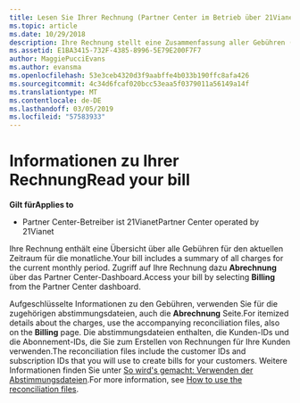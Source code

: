 ```yaml
---
title: Lesen Sie Ihrer Rechnung (Partner Center im Betrieb über 21Vianet)
ms.topic: article
ms.date: 10/29/2018
description: Ihre Rechnung stellt eine Zusammenfassung aller Gebühren (programm-, produkt- und kundenübergreifend) für den aktuellen Monatszeitraum dar. Zugriff auf Ihre Rechnung aus dem Dashboard im Partner Center-Portal.
ms.assetid: E1BA3415-732F-4385-8996-5E79E200F7F7
author: MaggiePucciEvans
ms.author: evansma
ms.openlocfilehash: 53e3ceb4320d3f9aabffe4b033b190ffc8afa426
ms.sourcegitcommit: 4c34d6fcaf020bcc53eaa5f0379011a56149a14f
ms.translationtype: MT
ms.contentlocale: de-DE
ms.lasthandoff: 03/05/2019
ms.locfileid: "57583933"
---
```

# <a name="read-your-bill"></a><span data-ttu-id="d0935-104">Informationen zu Ihrer Rechnung</span><span class="sxs-lookup"><span data-stu-id="d0935-104">Read your bill</span></span>

<span data-ttu-id="d0935-105">**Gilt für**</span><span class="sxs-lookup"><span data-stu-id="d0935-105">**Applies to**</span></span>

-   <span data-ttu-id="d0935-106">Partner Center-Betreiber ist 21Vianet</span><span class="sxs-lookup"><span data-stu-id="d0935-106">Partner Center operated by 21Vianet</span></span>


<span data-ttu-id="d0935-107">Ihre Rechnung enthält eine Übersicht über alle Gebühren für den aktuellen Zeitraum für die monatliche.</span><span class="sxs-lookup"><span data-stu-id="d0935-107">Your bill includes a summary of all charges for the current monthly period.</span></span> <span data-ttu-id="d0935-108">Zugriff auf Ihre Rechnung dazu **Abrechnung** über das Partner Center-Dashboard.</span><span class="sxs-lookup"><span data-stu-id="d0935-108">Access your bill by selecting **Billing** from the Partner Center dashboard.</span></span>

<span data-ttu-id="d0935-109">Aufgeschlüsselte Informationen zu den Gebühren, verwenden Sie für die zugehörigen abstimmungsdateien, auch die **Abrechnung** Seite.</span><span class="sxs-lookup"><span data-stu-id="d0935-109">For itemized details about the charges, use the accompanying reconciliation files, also on the **Billing** page.</span></span> <span data-ttu-id="d0935-110">Die abstimmungsdateien enthalten, die Kunden-IDs und die Abonnement-IDs, die Sie zum Erstellen von Rechnungen für Ihre Kunden verwenden.</span><span class="sxs-lookup"><span data-stu-id="d0935-110">The reconciliation files include the customer IDs and subscription IDs that you will use to create bills for your customers.</span></span> <span data-ttu-id="d0935-111">Weitere Informationen finden Sie unter [So wird's gemacht: Verwenden der Abstimmungsdateien](use-the-reconciliation-files.md).</span><span class="sxs-lookup"><span data-stu-id="d0935-111">For more information, see [How to use the reconciliation files](use-the-reconciliation-files.md).</span></span>


 

 

 




